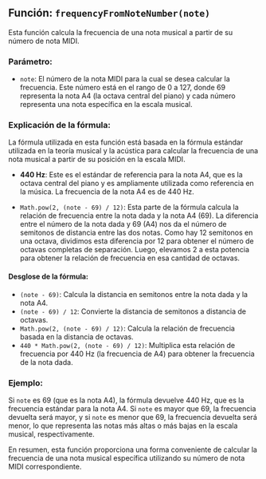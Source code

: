 ## Función: `frequencyFromNoteNumber(note)`

Esta función calcula la frecuencia de una nota musical a partir de su número de nota MIDI.

### Parámetro:
- `note`: El número de la nota MIDI para la cual se desea calcular la frecuencia. Este número está en el rango de 0 a 127, donde 69 representa la nota A4 (la octava central del piano) y cada número representa una nota específica en la escala musical.

### Explicación de la fórmula:
La fórmula utilizada en esta función está basada en la fórmula estándar utilizada en la teoría musical y la acústica para calcular la frecuencia de una nota musical a partir de su posición en la escala MIDI.

- **440 Hz**: Este es el estándar de referencia para la nota A4, que es la octava central del piano y es ampliamente utilizada como referencia en la música. La frecuencia de la nota A4 es de 440 Hz.

- `Math.pow(2, (note - 69) / 12)`: Esta parte de la fórmula calcula la relación de frecuencia entre la nota dada y la nota A4 (69). La diferencia entre el número de la nota dada y 69 (A4) nos da el número de semitonos de distancia entre las dos notas. Como hay 12 semitonos en una octava, dividimos esta diferencia por 12 para obtener el número de octavas completas de separación. Luego, elevamos 2 a esta potencia para obtener la relación de frecuencia en esa cantidad de octavas.

#### Desglose de la fórmula:
- `(note - 69)`: Calcula la distancia en semitonos entre la nota dada y la nota A4.
- `(note - 69) / 12`: Convierte la distancia de semitonos a distancia de octavas.
- `Math.pow(2, (note - 69) / 12)`: Calcula la relación de frecuencia basada en la distancia de octavas.
- `440 * Math.pow(2, (note - 69) / 12)`: Multiplica esta relación de frecuencia por 440 Hz (la frecuencia de A4) para obtener la frecuencia de la nota dada.

### Ejemplo:
Si `note` es 69 (que es la nota A4), la fórmula devuelve 440 Hz, que es la frecuencia estándar para la nota A4. Si `note` es mayor que 69, la frecuencia devuelta será mayor, y si `note` es menor que 69, la frecuencia devuelta será menor, lo que representa las notas más altas o más bajas en la escala musical, respectivamente.

En resumen, esta función proporciona una forma conveniente de calcular la frecuencia de una nota musical específica utilizando su número de nota MIDI correspondiente.
